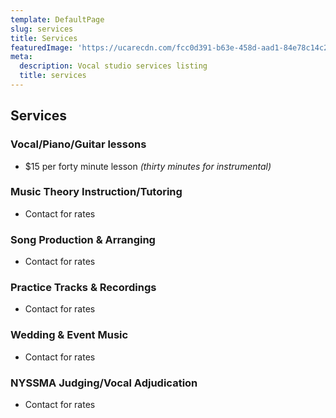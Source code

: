 ```yaml
---
template: DefaultPage
slug: services
title: Services
featuredImage: 'https://ucarecdn.com/fcc0d391-b63e-458d-aad1-84e78c14c2f0/'
meta:
  description: Vocal studio services listing
  title: services
---
```

## Services

### Vocal/Piano/Guitar lessons

* $15 per forty minute lesson _(thirty minutes for instrumental)_

### Music Theory Instruction/Tutoring

* Contact for rates

### Song Production & Arranging

* Contact for rates

### Practice Tracks & Recordings

* Contact for rates

### Wedding & Event Music

* Contact for rates

### NYSSMA Judging/Vocal Adjudication

* Contact for rates
